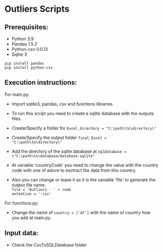 Outliers Scripts
=
Prerequisites:
-
- Python 3.9
- Pandas 1.5.2
- Python-csv 0.0.13
- Sqlite 3
```
pip install pandas
pip install python-csv
```
Execution instructions:
-
For main.py:<br>
- Import sqlite3, pandas, csv and functions libraries.

- To run this script you need to create a sqlite database with the outputs files.

- Create/Specify a folder for
  `
  Excel_directory = "C:\path\to\directory\"
  `
- Create/Specify the output folder `final_Excel = "C:\path\to\directory\"`
- Add the directory of the sqlite database at `SqlDatabase = r"C:\path\to\database/database.sqlite"`
- At variable 'countryCode' you need to change the value with the country code with one of adove to exctract the data from this country.<br>

- Also you can change or leave it as it is the variable 'file' to generate the output file name.<br>
`file = 'Outliers - ' + code`<br>
`extention = '.csv'`

For functions.py:

- Change the name of `country = ['AT']` with the name of country how you add at main.py.

Input data:
-
- Check the CsvToSQLDatabase folder
